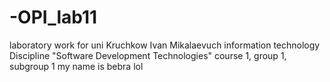 # -OPI_lab11
laboratory work for uni
Kruchkow 
Ivan 
Mikalaevuch
information technology
Discipline "Software Development Technologies"
course 1, group 1, subgroup 1
my name is bebra
lol
